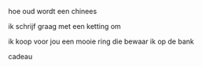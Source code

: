 hoe oud wordt een chinees


ik schrijf graag met een ketting om

ik koop voor jou een mooie ring
die bewaar ik op de bank

cadeau
